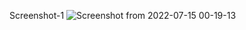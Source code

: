 Screenshot-1
![Screenshot from 2022-07-15 00-19-13](https://user-images.githubusercontent.com/33828828/179060301-68443958-32df-4308-8d48-2e7ce5f86bd4.png)
